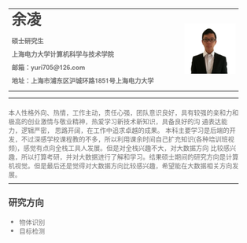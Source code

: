 <html lang="en"><head>
    <meta charset="UTF-8">
    <title></title>
<style id="system" type="text/css">h1,h2,h3,h4,h5,h6,p,blockquote {    margin: 0;    padding: 0;}body {    font-family: "Helvetica Neue", Helvetica, "Hiragino Sans GB", Arial, sans-serif;    font-size: 13px;    line-height: 18px;    color: #737373;    margin: 10px 13px 10px 13px;}a {    color: #0069d6;}a:hover {    color: #0050a3;    text-decoration: none;}a img {    border: none;}p {    margin-bottom: 9px;}h1,h2,h3,h4,h5,h6 {    color: #404040;    line-height: 36px;}h1 {    margin-bottom: 18px;    font-size: 30px;}h2 {    font-size: 24px;}h3 {    font-size: 18px;}h4 {    font-size: 16px;}h5 {    font-size: 14px;}h6 {    font-size: 13px;}hr {    margin: 0 0 19px;    border: 0;    border-bottom: 1px solid #ccc;}blockquote {    padding: 13px 13px 21px 15px;    margin-bottom: 18px;    font-family:georgia,serif;    font-style: italic;}blockquote:before {    content:"C";    font-size:40px;    margin-left:-10px;    font-family:georgia,serif;    color:#eee;}blockquote p {    font-size: 14px;    font-weight: 300;    line-height: 18px;    margin-bottom: 0;    font-style: italic;}code, pre {    font-family: Monaco, Andale Mono, Courier New, monospace;}code {    background-color: #fee9cc;    color: rgba(0, 0, 0, 0.75);    padding: 1px 3px;    font-size: 12px;    -webkit-border-radius: 3px;    -moz-border-radius: 3px;    border-radius: 3px;}pre {    display: block;    padding: 14px;    margin: 0 0 18px;    line-height: 16px;    font-size: 11px;    border: 1px solid #d9d9d9;    white-space: pre-wrap;    word-wrap: break-word;}pre code {    background-color: #fff;    color:#737373;    font-size: 11px;    padding: 0;}@media screen and (min-width: 768px) {    body {        width: 748px;        margin:10px auto;    }}</style><style id="custom" type="text/css"></style></head>
<body marginheight="0"><div>
<table border="0">
  <tbody><tr>
    <td width="75%">
      <h1>余凌</h1>
      <p><b>硕士研究生</b></p>
      <p><b>上海电力大学计算机科学与技术学院</b></p>
      <p><b>邮箱：yuri705@126.com</b></p>
      <p><b>地址：上海市浦东区沪城环路1851号上海电力大学</b></p>
    </td>
    <td width="25%">
      <img src="/yuri.jpg" width="100%">
    </td>
  </tr>
</tbody></table>
</div>

<hr>
<p>
 本人性格外向、热情，工作主动，责任心强，团队意识良好，具有较强的亲和力和极高的创业激情与敬业精神，热爱学习新技术新知识，具备良好的沟 通表达能力，逻辑严密，
思路开阔，在工作中追求卓越的成果。</b>
  本科主要学习是后端的开发，不过深感学校课程教的不多，所以利用课余时间自己扩充知识(各种培训班视频)，感觉有点向全栈工具人发展。但是对全栈兴趣不大，对大数据方向
比较感兴趣，所以打算考研，并对大数据进行了解和学习。结果硕士期间的研究方向是计算机视觉。但是最后还是觉得对大数据方向比较感兴趣，希望能在大数据相关方向发展。
</p>
<hr>
<h3>研究方向</h3>
<ul>
<li>物体识别</li>
<li>目标检测</li>
</ul>
</body></html>
